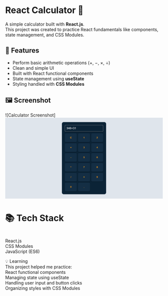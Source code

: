 # React Calculator 🔢 <br>

A simple calculator built with **React.js**.  
This project was created to practice React fundamentals like components, state management, and CSS Modules.<br>

## 🚀 Features<br>
- Perform basic arithmetic operations (+, −, ×, ÷)<br>
- Clean and simple UI<br>
- Built with React functional components<br>
- State management using **useState**<br>
- Styling handled with **CSS Modules**<br>

## 🖼️ Screenshot<br>
![Calculator Screenshot]![Calculator Screenshot](https://raw.githubusercontent.com/abdu4751/React-Calculator-Project/0892f4da4493c2d4db0a08d745e1f00bcc7de896/Calculator%20Project.png)<br>  

<h1>📚 Tech Stack</h1><br>
React.js<br>
CSS Modules<br>
JavaScript (ES6)<br>

💡 Learning<br>
This project helped me practice:<br>
React functional components<br>
Managing state using useState<br>
Handling user input and button clicks<br>
Organizing styles with CSS Modules<br>
